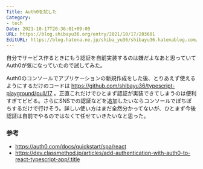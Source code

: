 ```yaml
---
Title: Auth0を試した
Category:
- tech
Date: 2021-10-17T20:36:01+09:00
URL: https://blog.shibayu36.org/entry/2021/10/17/203601
EditURL: https://blog.hatena.ne.jp/shiba_yu36/shibayu36.hatenablog.com/atom/entry/13574176438023526178
---
```


自分でサービス作るときにもう認証を自前実装するのは嫌だよなあと思っていてAuth0が気になっていたので試してみた。

Auth0のコンソールでアプリケーションの新規作成をした後、とりあえず使えるようにするだけのコードは https://github.com/shibayu36/typescript-playground/pull/17 。正直これだけでひとまず認証が実装できてしまうのは便利すぎてビビる。さらにSNSでの認証などを追加したいならコンソールでぽちぽちするだけで行けそう。詳しい使い方はまだ全然分かってないが、ひとまず今後認証は自前でやるのではなくて任せていきたいなと思った。

### 参考
* https://auth0.com/docs/quickstart/spa/react
* https://dev.classmethod.jp/articles/add-authentication-with-auth0-to-react-typescript-app/:title

